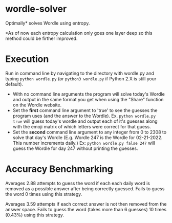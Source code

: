 # wordle-solver

Optimally\* solves Wordle using entropy.

\*As of now each entropy calculation only goes one layer deep so this method could be firther improved. 

# Execution

Run in command line by navigating to the directory with wordle.py and typing `python wordle.py` (or `python3 wordle.py` if Python 2.X is still your default).
- With no command line arguments the program will solve today's Wordle and output in the same format you get when using the "Share" function on the Wordle website.
- Set the **first** command line argument to 'true' to see the guesses the program uses (and the answer to the Wordle). Ex. `python wordle.py true` will guess today's wordle and output each of it's guesses along with the emoji matrix of which letters were correct for that guess.
 - Set the **second** command line argument to any integer from 0 to 2308 to solve that day's Wordle (E.g. Wordle 247 is the Wordle for 02-21-2022. This number increments daily.) Ex: `python wordle.py false 247` will guess the Wordle for day 247 without printing the guesses. 


# Accuracy Benchmarking

Averages 2.88 attempts to guess the word if each each daily word is removed as a possible answer after being correctly guessed. Fails to guess the word 0 times using this strategy.

Averages 3.59 attempts if each correct answer is not then removed from the answer space. Fails to guess the word (takes more than 6 guesses) 10 times (0.43%) using this strategy. 
